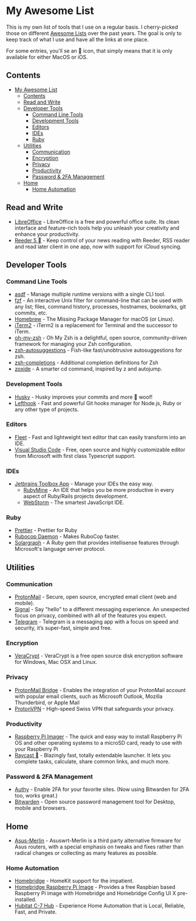 # My Awesome List

This is my own list of tools that I use on a regular basis. I cherry-picked those on different [Awesome Lists](https://github.com/topics/awesome) over the past years.
The goal is only to keep track of what I use and have all the links at one place.

For some entries, you'll se an  icon, that simply means that it is only available for either MacOS or iOS.

## Contents

- [My Awesome List](#my-awesome-list)
  - [Contents](#contents)
  - [Read and Write](#read-and-write)
  - [Developer Tools](#developer-tools)
    - [Command Line Tools](#command-line-tools)
    - [Development Tools](#development-tools)
    - [Editors](#editors)
    - [IDEs](#ides)
    - [Ruby](#ruby)
  - [Utilities](#utilities)
    - [Communication](#communication)
    - [Encryption](#encryption)
    - [Privacy](#privacy)
    - [Productivity](#productivity)
    - [Password & 2FA Management](#password--2fa-management)
  - [Home](#home)
    - [Home Automation](#home-automation)

## Read and Write

- [LibreOffice](https://www.libreoffice.org/) - LibreOffice is a free and powerful office suite. Its clean interface and feature-rich tools help you unleash your creativity and enhance your productivity.
- [Reeder 5 ](https://reederapp.com/) - Keep control of your news reading with Reeder, RSS reader and read later client in one app, now with support for iCloud syncing.

## Developer Tools

### Command Line Tools

- [asdf](https://asdf-vm.com/) - Manage multiple runtime versions with a single CLI tool.
- [fzf](https://github.com/junegunn/fzf) - An interactive Unix filter for command-line that can be used with any list; files, command history, processes, hostnames, bookmarks, git commits, etc.
- [Homebrew](https://brew.sh/) - The Missing Package Manager for macOS (or Linux).
- [iTerm2](https://iterm2.com/) - iTerm2 is a replacement for Terminal and the successor to iTerm.
- [oh-my-zsh](https://ohmyz.sh/) - Oh My Zsh is a delightful, open source, community-driven framework for managing your Zsh configuration.
- [zsh-autosuggestions](https://github.com/zsh-users/zsh-autosuggestions) - Fish-like fast/unobtrusive autosuggestions for zsh.
- [zsh-completions](https://github.com/zsh-users/zsh-completions) - Additional completion definitions for Zsh
- [zoxide](https://github.com/ajeetdsouza/zoxide) - A smarter cd command, inspired by z and autojump.

### Development Tools

- [Husky](https://github.com/typicode/husky) - Husky improves your commits and more 🐶 woof!
- [Lefthook](https://github.com/evilmartians/lefthook) - Fast and powerful Git hooks manager for Node.js, Ruby or any other type of projects.
### Editors

- [Fleet](https://www.jetbrains.com/fleet/) - Fast and lightweight text editor that can easily transform into an IDE.
- [Visual Studio Code](https://code.visualstudio.com/) - Free, open source and highly customizable editor from Microsoft with first class Typescript support.

### IDEs

- [Jetbrains Toolbox App](https://www.jetbrains.com/toolbox-app/) - Manage your IDEs the easy way.
  - [RubyMine](https://www.jetbrains.com/ruby/) - An IDE that helps you be more productive in every aspect of Ruby/Rails projects development.
  - [WebStorm](https://www.jetbrains.com/webstorm/) - The smartest JavaScript IDE.

### Ruby

- [Prettier](https://github.com/prettier/plugin-ruby) - Prettier for Ruby
- [Rubocop Daemon](https://github.com/fohte/rubocop-daemon) - Makes RuboCop faster.
- [Solargraph](https://solargraph.org/) - A Ruby gem that provides intellisense features through Microsoft's language server protocol.

## Utilities

### Communication

- [ProtonMail](https://protonmail.com/) - Secure, open source, encrypted email client (web and mobile).
- [Signal](https://www.signal.org/) - Say "hello" to a different messaging experience. An unexpected focus on privacy, combined with all of the features you expect.
- [Telegram](https://telegram.org/) - Telegram is a messaging app with a focus on speed and security, it’s super-fast, simple and free.
### Encryption

- [VeraCrypt](https://www.veracrypt.fr/en/Home.html) - VeraCrypt is a free open source disk encryption software for Windows, Mac OSX and Linux.

### Privacy

- [ProtonMail Bridge](https://protonmail.com/bridge/) - Enables the integration of your ProtonMail account with popular email clients, such as Microsoft Outlook, Mozilla Thunderbird, or Apple Mail
- [ProtonVPN](https://protonvpn.com/) - High-speed Swiss VPN that safeguards your privacy.

### Productivity

- [Raspberry Pi Imager](https://www.raspberrypi.com/software/) - The quick and easy way to install Raspberry Pi OS and other operating systems to a microSD card, ready to use with your Raspberry Pi
- [Raycast ](https://www.raycast.com/) - Blazingly fast, totally extendable launcher. It lets you complete tasks, calculate, share common links, and much more.

### Password & 2FA Management

- [Authy](https://authy.com/) - Enable 2FA for your favorite sites. (Now using Bitwarden for 2FA too, works great.)
- [Bitwarden](https://bitwarden.com/) - Open source password management tool for Desktop, mobile and browsers.

## Home

- [Asus-Merlin](https://www.asuswrt-merlin.net/) - Asuswrt-Merlin is a third party alternative firmware for Asus routers, with a special emphasis on tweaks and fixes rather than radical changes or collecting as many features as possible. 
### Home Automation

- [Homebridge](https://homebridge.io/) - HomeKit support for the impatient.
- [Homebridge Raspberry Pi Image](https://github.com/homebridge/homebridge-raspbian-image) - Provides a free Raspbian based Raspberry Pi image with Homebridge and Homebridge Config UI X pre-installed.
- [Hubitat C-7 Hub](https://hubitat.com/) - Experience Home Automation that is Local, Reliable, Fast, and Private.